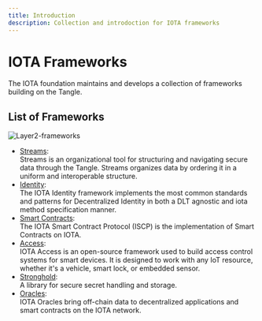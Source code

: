 ```yaml
---
title: Introduction
description: Collection and introdoction for IOTA frameworks
---
```


# IOTA Frameworks

The IOTA foundation maintains and develops a collection of frameworks building on the Tangle.

## List of Frameworks

![Layer2-frameworks](/img/learn/layer2-frameworks.png)

- [Streams](/docs/participate/solutions/streams):  
Streams is an organizational tool for structuring and navigating secure data through the Tangle. Streams organizes data by ordering it in a uniform and interoperable structure.
- [Identity](/docs/participate/solutions/identity):  
The IOTA Identity framework implements the most common standards and patterns for Decentralized Identity in both a DLT agnostic and iota method specification manner.
- [Smart Contracts](/docs/participate/solutions/smart-contracts):  
The IOTA Smart Contract Protocol (ISCP) is the implementation of Smart Contracts on IOTA.
- [Access](/docs/participate/solutions/access):  
IOTA Access is an open-source framework used to build access control systems for smart devices. It is designed to work with any IoT resource, whether it's a vehicle, smart lock, or embedded sensor.
- [Stronghold](/docs/participate/solutions/stronghold):  
A library for secure secret handling and storage.
- [Oracles](/docs/participate/solutions/oracles):  
IOTA Oracles bring off-chain data to decentralized applications and smart contracts on the IOTA network.

